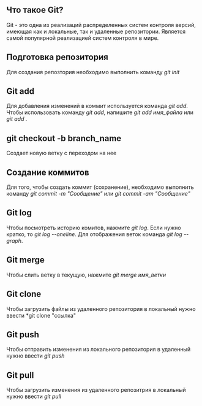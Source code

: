 ## Что такое Git?

Git - это одна из реализаций распределенных систем контроля версий, имеющая как и локальные, так и удаленные репозитории. Является самой популярной реализацией систем контроля в мире. 

## Подготовка репозитория

Для создания репозтория необходимо выполнить команду *git init*

## Git add

Для добавления изменений в коммит используется команда *git add*. Чтобы использовать команду *git add*, напишите *git add имя_файла* или *git add .*

## git checkout -b branch_name

Создает новую ветку с переходом на нее

## Создание коммитов

Для того, чтобы создать коммит (сохранение), необходимо выполнить команду *git commit -m "Сообщение"* или *git commit -am "Сообщение"*

## Git log

Чтобы посмотреть историю комитов, нажмите *git log*. Если нужно кратко, то *git log --oneline*. Для отображения веток команда *git log --graph*. 

## Git merge

Чтобы слить ветку в текущую, нажмите *git merge имя_ветки*

## Git clone

Чтобы загрузить файлы из удаленного репозитория в локальный нужно ввести *git clone "ссылка"

## Git push

Чтобы отправить изменения из локального репозитория в удаленный нужно ввести *git push*

## Git pull

Чтобы загрузить изменения из удаленного репозитрия в локальный нужно ввести *git pull*

